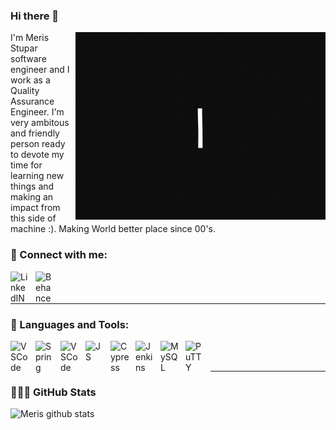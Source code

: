 ### Hi there 👋
<img align="right" alt="VSCode" width="400" height="300" src="./gif/helloFriend.gif"/>
I'm Meris Stupar software engineer and I work as a Quality Assurance Engineer. I'm very ambitous and friendly person ready to devote my time for learning new things and making an impact from this side of machine :). Making World better place since 00's.


### 🔗 Connect with me:
[<img align="left" alt="LinkedIN" width="30px" src="https://cdn.jsdelivr.net/gh/devicons/devicon/icons/linkedin/linkedin-original.svg" style="padding-right:10px;" />](https://www.linkedin.com/in/meris-stupar-84610719a/)
[<img align="left" alt="Behance" width="30px" src="https://cdn.jsdelivr.net/gh/devicons/devicon/icons/behance/behance-original.svg" style="padding-right:10px;" />](https://www.behance.net/merisstupar)

####


<br />
<br />


---

### 🚀 Languages and Tools:

<img align="left" alt="VSCode" width="30px" style="padding-right:10px;" src="https://cdn.jsdelivr.net/gh/devicons/devicon/icons/vscode/vscode-original.svg"/>
<img align="left" alt="Spring" width="30px" style="padding-right:10px;" src="https://cdn.jsdelivr.net/gh/devicons/devicon/icons/html5/html5-original.svg"/>
<img align="left" alt="VSCode" width="30px" style="padding-right:10px;" src="https://cdn.jsdelivr.net/gh/devicons/devicon/icons/css3/css3-original.svg"/>
<img align="left" alt="JS" width="30px" style="padding-right:10px;" src="https://cdn.jsdelivr.net/gh/devicons/devicon/icons/javascript/javascript-original.svg"/>
<img align="left" alt="Cypress" width="30px" style="padding-right:10px;" src="https://iconape.com/wp-content/files/gj/370774/svg/370774.svg"/>
<img align="left" alt="Jenkins" width="30px" style="padding-right:10px;" src="https://cdn.jsdelivr.net/gh/devicons/devicon/icons/jenkins/jenkins-original.svg"/>
<img align="left" alt="MySQL" width="30px" style="padding-right:10px;" src="https://cdn.jsdelivr.net/gh/devicons/devicon/icons/mysql/mysql-original.svg"/>
<img align="left" alt="PuTTY" width="30px" style="padding-right:10px;" src="https://cdn.jsdelivr.net/gh/devicons/devicon/icons/putty/putty-original.svg"/>

<br />
<br />


---

###  👨🏾‍💻  GitHub Stats

![Meris github stats](https://github-readme-stats-git-masterrstaa-rickstaa.vercel.app/api?username=MerisStupar&show_icons=true&count_private=true&hide_border=false&title_color=ff32f&icon_color=fffff&bg_color=09131B&text_color=ffffff&border_color=0s1325" )



